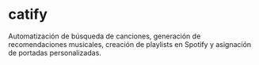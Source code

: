 # catify
Automatización de búsqueda de canciones, generación de recomendaciones musicales, creación de playlists en Spotify y asignación de portadas personalizadas.
